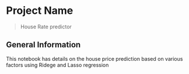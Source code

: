 # Project Name
> House Rate predictor



## General Information
This notebook has details on the house price prediction based on various factors using Ridege and Lasso regression 

